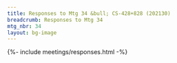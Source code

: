 ```yaml
---
title: Responses to Mtg 34 &bull; CS-428+828 (202130)
breadcrumb: Responses to Mtg 34
mtg_nbr: 34
layout: bg-image
---
```


{%- include meetings/responses.html -%}
